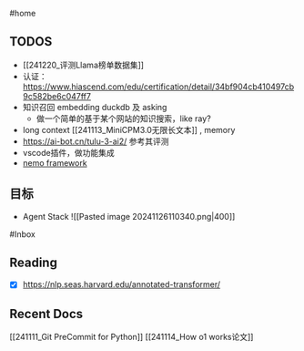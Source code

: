 #home 

## TODOS

- [[241220_评测Llama榜单数据集]]
- 认证：https://www.hiascend.com/edu/certification/detail/34bf904cb410497cb9c582be6c047ff7
- 知识召回 embedding duckdb 及 asking
	- 做一个简单的基于某个网站的知识搜索，like ray?
- long context [[241113_MiniCPM3.0无限长文本]] , memory
- https://ai-bot.cn/tulu-3-ai2/ 参考其评测
- vscode插件，做功能集成
- [nemo framework](https://www.nvidia.cn/ai-data-science/generative-ai/nemo-framework/)

## 目标

- Agent Stack
	![[Pasted image 20241126110340.png|400]]

#Inbox 

## Reading

- [x] https://nlp.seas.harvard.edu/annotated-transformer/

## Recent Docs

[[241111_Git PreCommit for Python]]
[[241114_How o1 works论文]]
